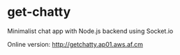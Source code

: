 get-chatty
==========

Minimalist chat app with Node.js backend using Socket.io

Online version: http://getchatty.ap01.aws.af.cm
